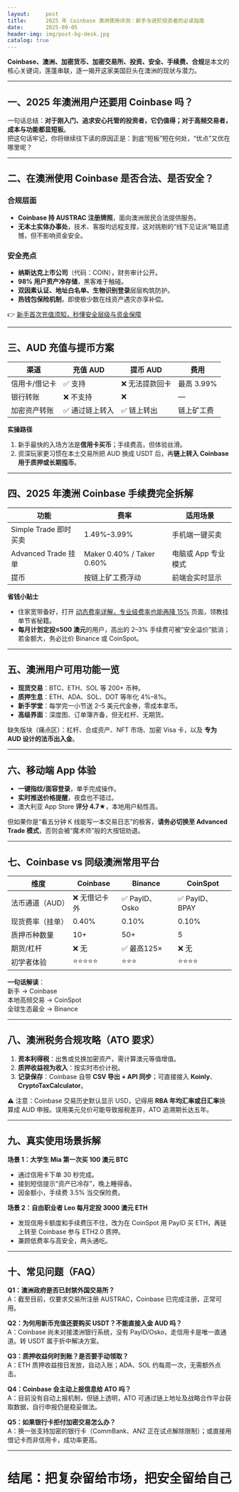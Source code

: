 ```yaml
---
layout:     post
title:      2025 年 Coinbase 澳洲使用评测：新手与进阶投资者的必读指南
date:       2025-09-05
header-img: img/post-bg-desk.jpg
catalog: true
---
```


**Coinbase、澳洲、加密货币、加密交易所、投资、安全、手续费、合规**是本文的核心关键词，莲蓬串联，逐一揭开这家美国巨头在澳洲的现状与潜力。

---

## 一、2025 年澳洲用户还要用 Coinbase 吗？

一句话总结：**对于刚入门、追求安心托管的投资者，它仍值得；对于高频交易者，成本与功能都显短板**。  
把这句话牢记，你将继续往下读的原因正是：到底“短板”短在何处，“优点”又优在哪里呢？

---

## 二、在澳洲使用 Coinbase 是否合法、是否安全？

### 合规层面
- **Coinbase 持 AUSTRAC 注册牌照**，面向澳洲居民合法提供服务。  
- **无本土实体办事处**，技术、客服均远程支撑，这对挑剔的“线下见证派”略显遗憾，但不影响资金安全。

### 安全亮点
- **纳斯达克上市公司**（代码：COIN），财务审计公开。  
- **98% 用户资产冷存储**，黑客难于触碰。  
- **双因素认证、地址白名单、生物识别登录**层层构筑防护。  
- **热钱包保险机制**，即使极少数在线资产遇灾亦享补偿。

👉 [新手首次充值须知，秒懂安全层级与资金保障](https://okxdog.com/)

---

## 三、AUD 充值与提币方案

| 渠道 | 充值 AUD | 提币 AUD | 费用 |
| --- | --- | --- | --- |
| 信用卡/借记卡 | ✅ 支持 | ❌ 无法提款回卡 | 最高 3.99% |
| 银行转账 | ❌ 不支持 | ❌ | — |
| 加密资产转账 | ✅ 通过链上转入 | ✅ 链上转出 | 链上矿工费 |

**实操路径**  
1. 新手最快的入场方法是**信用卡买币**；手续费高，但体验丝滑。  
2. 资深玩家更习惯在本土交易所把 AUD 换成 USDT 后，再**链上转入 Coinbase 用于质押或长期囤币**。

---

## 四、2025 年澳洲 Coinbase 手续费完全拆解

| 功能 | 费率 | 适用场景 |
| --- | --- | --- |
| Simple Trade 即时买卖 | 1.49%–3.99% | 手机端一键买卖 |
| Advanced Trade 挂单 | Maker 0.40% / Taker 0.60% | 电脑或 App 专业模式 |
| 提币 | 按链上矿工费浮动 | 前端会实时显示 |

**省钱小贴士**  
- 住家宽带备好，打开 [动态费率详解，专业级费率也能再降 15%](https://okxdog.com/) 页面，领教挂单节省秘籍。  
- **每月计划定投≤500 澳元**的用户，高出的 2–3% 手续费可被“安全溢价”抵消；若金额大，务必比价 Binance 或 CoinSpot。

---

## 五、澳洲用户可用功能一览

- **现货交易**：BTC、ETH、SOL 等 200+ 币种。  
- **质押生息**：ETH、ADA、SOL、DOT 等年化 4%–8%。  
- **新手学堂**：每学完一小节送 2–5 美元代金券，零成本拿币。  
- **高级界面**：深度图、订单簿齐备，但无杠杆、无期货。

缺失版块（痛点区）：杠杆、合成资产、NFT 市场、加密 Visa 卡，以及 **专为 AUD 设计的法币出入金**。

---

## 六、移动端 App 体验

- **一键指纹/面容登录**，单手完成操作。  
- **实时推送价格提醒**，夜盘也不错过。  
- 澳大利亚 App Store **评分 4.7★**，本地用户粘性高。

但如果你是“看五分钟 K 线能写一本交易日志”的极客，**请务必切换至 Advanced Trade 模式**，否则会被“魔术师”般的大按钮劝退。

---

## 七、Coinbase vs 同级澳洲常用平台

| 维度 | Coinbase | Binance | CoinSpot |
| --- | --- | --- | --- |
| 法币通道（AUD） | ❌ 无借记卡外 | ✅ PayID、Osko | ✅ PayID、BPAY |
| 现货费率（挂单） | 0.40% | 0.10% | 0.10% |
| 质押币种数量 | 10+ | 50+ | 5 |
| 期货/杠杆 | ❌ 无 | ✅ 最高125× | ❌ 无 |
| 初学者体验 | ⭐⭐⭐⭐⭐ | ⭐⭐⭐ | ⭐⭐⭐⭐ |

**一句话解读**：  
新手 → Coinbase  
本地高频交易 → CoinSpot  
全球生态最全 → Binance

---

## 八、澳洲税务合规攻略（ATO 要求）

1. **资本利得税**：出售或兑换加密资产，需计算澳元等值增值。  
2. **质押收益视为收入**：按实时市价计税。  
3. **记录保存**：Coinbase 自带 **CSV 导出 + API 同步**；可直接接入 **Koinly**、**CryptoTaxCalculator**。

⚠️ 注意：Coinbase 交易历史默认显示 USD，记得用 **RBA 年均汇率或日汇率**换算成 AUD 申报。误用美元兑价可能导致报税差异，ATO 追溯期长达五年。

---

## 九、真实使用场景拆解

**场景 1：大学生 Mia 第一次买 100 澳元 BTC**  
- 通过信用卡下单 30 秒完成。  
- 接到短信提示“资产已冷存”，晚上睡得香。  
- 因金额小，手续费 3.5% 当交保险费。

**场景 2：自由职业者 Leo 每月定投 3000 澳元 ETH**  
- 发现信用卡额度和手续费压不住，改为在 CoinSpot 用 PayID 买 ETH，再链上转至 Coinbase 参与 ETH2.0 质押。  
- 兼顾低费率与高安全，两头通吃。

---

## 十、常见问题（FAQ）

**Q1：澳洲政府是否已封禁外国交易所？**  
A：截至目前，仅要求交易所注册 AUSTRAC，Coinbase 已完成注册，正常可用。

**Q2：为何用新币充值还要购买 USDT？不能直接入金 AUD 吗？**  
A：Coinbase 尚未对接澳洲银行系统，没有 PayID/Osko，走信用卡是唯一直通道。转 USDT 属于折中解决方案。

**Q3：质押收益何时到账？是否要手动领取？**  
A：ETH 质押收益按日发放，自动入账；ADA、SOL 约每周一次，无需额外点击。

**Q4：Coinbase 会主动上报信息给 ATO 吗？**  
A：目前没有自动上报机制，但链上透明，ATO 可通过链上地址及战略合作平台获取数据，自行申报仍是稳妥做法。

**Q5：如果银行卡拒付加密交易怎么办？**  
A：换一张支持加密的银行卡（CommBank、ANZ 正在试点解除限制）；或直接用借记卡而非信用卡，成功率更高。

---

# 结尾：把复杂留给市场，把安全留给自己